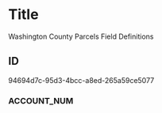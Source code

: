 # Title

Washington County Parcels Field Definitions

## ID

94694d7c-95d3-4bcc-a8ed-265a59ce5077

### ACCOUNT_NUM

<!--- No definition for this field --->